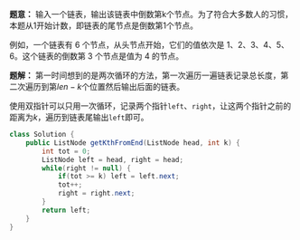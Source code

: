 **题意：** 输入一个链表，输出该链表中倒数第k个节点。为了符合大多数人的习惯，本题从1开始计数，即链表的尾节点是倒数第1个节点。

例如，一个链表有 6 个节点，从头节点开始，它们的值依次是 1、2、3、4、5、6。这个链表的倒数第 3 个节点是值为 4 的节点。


**题解：** 第一时间想到的是两次循环的方法，第一次遍历一遍链表记录总长度，第二次遍历到第$len - k$个位置然后输出后面的链表。

使用双指针可以只用一次循环，记录两个指针`left`、`right`，让这两个指针之前的距离为$k$，遍历到链表尾输出`left`即可。

```java
class Solution {
    public ListNode getKthFromEnd(ListNode head, int k) {
        int tot = 0;
        ListNode left = head, right = head;
        while(right != null) {
            if(tot >= k) left = left.next;
            tot++;
            right = right.next;
        }
        return left;
    }
}
```
